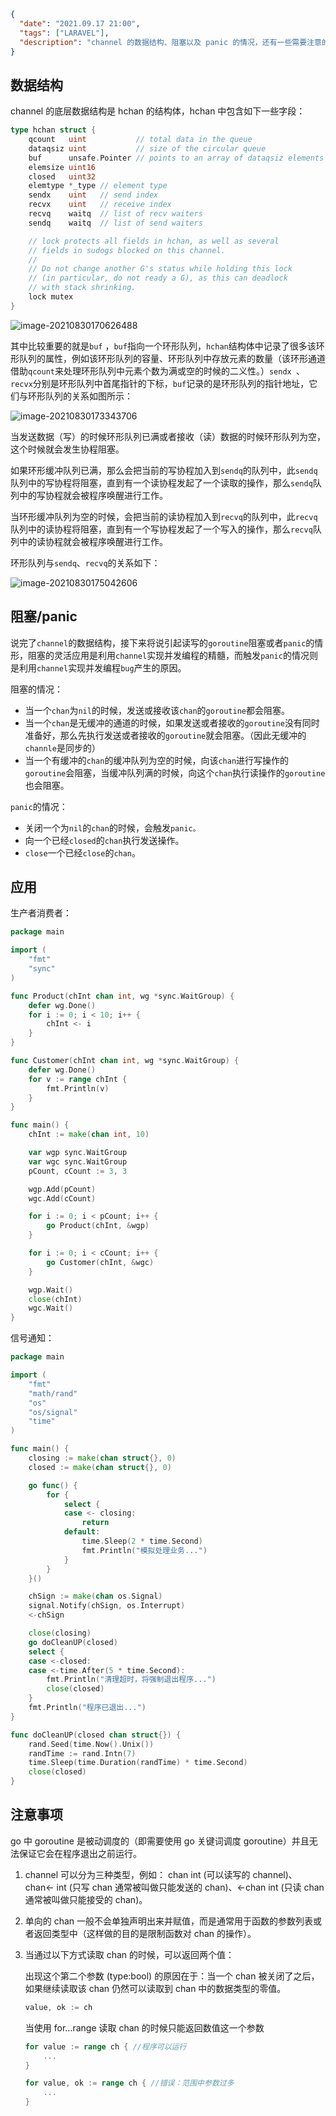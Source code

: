 ```json
{
  "date": "2021.09.17 21:00",
  "tags": ["LARAVEL"],
  "description": "channel 的数据结构、阻塞以及 panic 的情况，还有一些需要注意的事项。"
}
```
## 数据结构

channel 的底层数据结构是 hchan 的结构体，hchan 中包含如下一些字段：

```go
type hchan struct {
    qcount   uint           // total data in the queue
    dataqsiz uint           // size of the circular queue
    buf      unsafe.Pointer // points to an array of dataqsiz elements
    elemsize uint16
    closed   uint32
    elemtype *_type // element type
    sendx    uint   // send index
    recvx    uint   // receive index
    recvq    waitq  // list of recv waiters
    sendq    waitq  // list of send waiters

    // lock protects all fields in hchan, as well as several
    // fields in sudogs blocked on this channel.
    //
    // Do not change another G's status while holding this lock
    // (in particular, do not ready a G), as this can deadlock
    // with stack shrinking.
    lock mutex
}
```



![image-20210830170626488](/home/lomogo/.config/Typora/typora-user-images/image-20210830170626488.png)

其中比较重要的就是`buf` ，`buf`指向一个环形队列，`hchan`结构体中记录了很多该环形队列的属性，例如该环形队列的容量、环形队列中存放元素的数量（该环形通道借助`qcount`来处理环形队列中元素个数为满或空的时候的二义性。）`sendx `、`recvx`分别是环形队列中首尾指针的下标，`buf`记录的是环形队列的指针地址，它们与环形队列的关系如图所示：

![image-20210830173343706](/home/lomogo/.config/Typora/typora-user-images/image-20210830173343706.png)

当发送数据（写）的时候环形队列已满或者接收（读）数据的时候环形队列为空，这个时候就会发生协程阻塞。

如果环形缓冲队列已满，那么会把当前的写协程加入到`sendq`的队列中，此`sendq`队列中的写协程将阻塞，直到有一个读协程发起了一个读取的操作，那么`sendq`队列中的写协程就会被程序唤醒进行工作。

当环形缓冲队列为空的时候，会把当前的读协程加入到`recvq`的队列中，此`recvq`队列中的读协程将阻塞，直到有一个写协程发起了一个写入的操作，那么`recvq`队列中的读协程就会被程序唤醒进行工作。

环形队列与`sendq`、`recvq`的关系如下：

![image-20210830175042606](/home/lomogo/.config/Typora/typora-user-images/image-20210830175042606.png)

## 阻塞/panic

说完了`channel`的数据结构，接下来将说引起读写的`goroutine`阻塞或者`panic`的情形，阻塞的灵活应用是利用`channel`实现并发编程的精髓，而触发`panic`的情况则是利用`channel`实现并发编程`bug`产生的原因。

阻塞的情况：

- 当一个`chan`为`nil`的时候，发送或接收该`chan`的`goroutine`都会阻塞。
- 当一个`chan`是无缓冲的通道的时候，如果发送或者接收的`goroutine`没有同时准备好，那么先执行发送或者接收的`goroutine`就会阻塞。（因此无缓冲的`channle`是同步的）
- 当一个有缓冲的`chan`的缓冲队列为空的时候，向该`chan`进行写操作的`goroutine`会阻塞，当缓冲队列满的时候，向这个`chan`执行读操作的`goroutine`也会阻塞。

`panic`的情况：

- 关闭一个为`nil`的`chan`的时候，会触发`panic。`
- 向一个已经`closed`的`chan`执行发送操作。
- `close`一个已经`close`的`chan`。

## 应用

生产者消费者：

```go
package main

import (
	"fmt"
	"sync"
)

func Product(chInt chan int, wg *sync.WaitGroup) {
	defer wg.Done()
	for i := 0; i < 10; i++ {
		chInt <- i
	}
}

func Customer(chInt chan int, wg *sync.WaitGroup) {
	defer wg.Done()
	for v := range chInt {
		fmt.Println(v)
	}
}

func main() {
	chInt := make(chan int, 10)

	var wgp sync.WaitGroup
	var wgc sync.WaitGroup
	pCount, cCount := 3, 3

	wgp.Add(pCount)
	wgc.Add(cCount)

	for i := 0; i < pCount; i++ {
		go Product(chInt, &wgp)
	}

	for i := 0; i < cCount; i++ {
		go Customer(chInt, &wgc)
	}

	wgp.Wait()
	close(chInt)
	wgc.Wait()
}
```

信号通知：

```go
package main

import (
	"fmt"
	"math/rand"
	"os"
	"os/signal"
	"time"
)

func main() {
	closing := make(chan struct{}, 0)
	closed := make(chan struct{}, 0)

	go func() {
		for {
			select {
			case <- closing:
				return
			default:
				time.Sleep(2 * time.Second)
				fmt.Println("模拟处理业务...")
			}
		}
	}()

	chSign := make(chan os.Signal)
	signal.Notify(chSign, os.Interrupt)
	<-chSign

	close(closing)
	go doCleanUP(closed)
	select {
	case <-closed:
	case <-time.After(5 * time.Second):
		fmt.Println("清理超时，将强制退出程序...")
		close(closed)
	}
	fmt.Println("程序已退出...")
}

func doCleanUP(closed chan struct{}) {
	rand.Seed(time.Now().Unix())
	randTime := rand.Intn(7)
	time.Sleep(time.Duration(randTime) * time.Second)
	close(closed)
}
```

## 注意事项

go 中 goroutine 是被动调度的（即需要使用 go 关键词调度 goroutine）并且无法保证它会在程序退出之前运行。

1. channel 可以分为三种类型，例如： chan int (可以读写的 channel)、chan<- int (只写 chan 通常被叫做只能发送的 chan)、<-chan int (只读 chan 通常被叫做只能接受的 chan)。

2. 单向的 chan 一般不会单独声明出来并赋值，而是通常用于函数的参数列表或者返回类型中（这样做的目的是限制函数对 chan 的操作）。

3. 当通过以下方式读取 chan 的时候，可以返回两个值：

   出现这个第二个参数 (type:bool) 的原因在于：当一个 chan 被关闭了之后，如果继续读取该 chan 仍然可以读取到 chan 中的数据类型的零值。

   ```go
   value, ok := ch
   ```

   当使用 for...range 读取 chan 的时候只能返回数值这一个参数

   ```go
   for value := range ch { //程序可以运行
       ... 
   }
   
   for value, ok := range ch { //错误：范围中参数过多
       ...
   }
   ```

